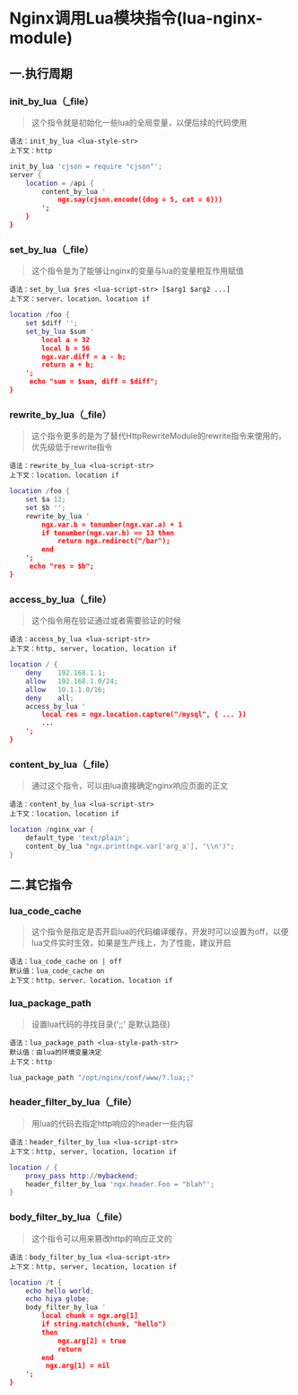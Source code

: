 # Nginx调用Lua模块指令(lua-nginx-module)


## 一.执行周期

### init_by_lua（_file）

>这个指令就是初始化一些lua的全局变量，以便后续的代码使用

```
语法：init_by_lua <lua-style-str>
上下文：http
```

```lua
init_by_lua 'cjson = require "cjson"';
server {
    location = /api {
        content_by_lua '
            ngx.say(cjson.encode({dog = 5, cat = 6}))
        ';
    }
}
```

### set_by_lua（_file）

>这个指令是为了能够让nginx的变量与lua的变量相互作用赋值

```
语法：set_by_lua $res <lua-script-str> [$arg1 $arg2 ...]
上下文：server、location、location if
```

```lua
location /foo {
    set $diff '';
    set_by_lua $sum '
        local a = 32
        local b = 56
        ngx.var.diff = a - b;
        return a + b;
    ';
     echo "sum = $sum, diff = $diff";
}
```

### rewrite_by_lua（_file）

>这个指令更多的是为了替代HttpRewriteModule的rewrite指令来使用的，优先级低于rewrite指令

```
语法：rewrite_by_lua <lua-script-str>
上下文：location、location if
```

```lua
location /foo {
    set $a 12;
    set $b '';
    rewrite_by_lua '
        ngx.var.b = tonumber(ngx.var.a) + 1
        if tonumber(ngx.var.b) == 13 then
            return ngx.redirect("/bar");
        end
    ';
     echo "res = $b";
}
```

### access_by_lua（_file）

>这个指令用在验证通过或者需要验证的时候

```
语法：access_by_lua <lua-script-str>
上下文：http, server, location, location if
```

```lua
location / {
    deny    192.168.1.1;
    allow   192.168.1.0/24;
    allow   10.1.1.0/16;
    deny    all;
    access_by_lua '
        local res = ngx.location.capture("/mysql", { ... })
        ...
    ';
}
```

### content_by_lua（_file）

>通过这个指令，可以由lua直接确定nginx响应页面的正文

```
语法：content_by_lua <lua-script-str>
上下文：location、location if
```

```lua
location /nginx_var {
    default_type 'text/plain';
    content_by_lua "ngx.print(ngx.var['arg_a'], '\\n')";
}
```

## 二.其它指令

### lua_code_cache

>这个指令是指定是否开启lua的代码编译缓存，开发时可以设置为off，以便lua文件实时生效，如果是生产线上，为了性能，建议开启

```
语法：lua_code_cache on | off
默认值：lua_code_cache on
上下文：http、server、location、location if
```

### lua_package_path

>设置lua代码的寻找目录(';;' 是默认路径)

```
语法：lua_package_path <lua-style-path-str>
默认值：由lua的环境变量决定
上下文：http
```

```lua
lua_package_path "/opt/nginx/conf/www/?.lua;;"
```

### header_filter_by_lua（_file）

>用lua的代码去指定http响应的header一些内容

```
语法：header_filter_by_lua <lua-script-str>
上下文：http, server, location, location if
```

```lua
location / {
    proxy_pass http://mybackend;
    header_filter_by_lua 'ngx.header.Foo = "blah"';
}
```

### body_filter_by_lua（_file）

>这个指令可以用来篡改http的响应正文的

```
语法：body_filter_by_lua <lua-script-str>
上下文：http, server, location, location if
```

```lua
location /t {
    echo hello world;
    echo hiya globe;
    body_filter_by_lua '
        local chunk = ngx.arg[1]
        if string.match(chunk, "hello") 
        then
            ngx.arg[2] = true 
            return
        end
         ngx.arg[1] = nil
    ';
}
```